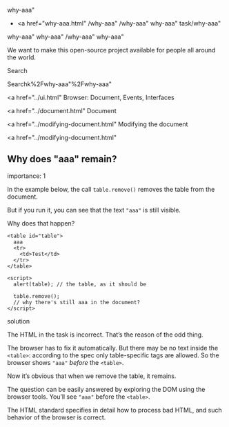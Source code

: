 why-aaa"

-   <a href="why-aaa.html"
    /why-aaa"
    /why-aaa"
    why-aaa"
    task/why-aaa"

<!-- -->

why-aaa"
why-aaa"
/why-aaa"
why-aaa"

We want to make this open-source project available for people all around the world.

Search

Searchk%2Fwhy-aaa"%2Fwhy-aaa" </a>

<a href="../ui.html" Browser: Document, Events, Interfaces</span></a>

<a href="../document.html" Document</span></a>

<a href="../modifying-document.html" Modifying the document</span></a>

<a href="../modifying-document.html"

## Why does "aaa" remain?

<span class="task__importance" title="How important is the task, from 1 to 5">importance: 1</span>

In the example below, the call `table.remove()` removes the table from the document.

But if you run it, you can see that the text `"aaa"` is still visible.

Why does that happen?

<a href="why-aaa.html#" class="toolbar__button toolbar__button_run" title="show"></a>

<a href="why-aaa.html#" class="toolbar__button toolbar__button_edit" title="open in sandbox"></a>

    <table id="table">
      aaa
      <tr>
        <td>Test</td>
      </tr>
    </table>

    <script>
      alert(table); // the table, as it should be

      table.remove();
      // why there's still aaa in the document?
    </script>

solution

The HTML in the task is incorrect. That’s the reason of the odd thing.

The browser has to fix it automatically. But there may be no text inside the `<table>`: according to the spec only table-specific tags are allowed. So the browser shows `"aaa"` _before_ the `<table>`.

Now it’s obvious that when we remove the table, it remains.

The question can be easily answered by exploring the DOM using the browser tools. You’ll see `"aaa"` before the `<table>`.

The HTML standard specifies in detail how to process bad HTML, and such behavior of the browser is correct.

